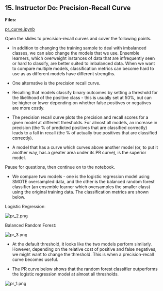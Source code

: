 ## 15. Instructor Do: Precision-Recall Curve

**Files:**

[pr_curve.ipynb](Activities/08-Ins_Do_Precision_Recall_Curve/Solved/pr_curve.ipynb)

Open the slides to precision-recall curves and cover the following points. 

* In addition to changing the training sample to deal with imbalanced classes, we can also change the models that we use. Ensemble learners, which overweight instances of data that are infrequently seen or hard to classify, are better suited to imbalanced data. When we want to compare multiple models, classification metrics can become hard to use as as different models have different strengths. 

* One alternative is the precision recall curve.

* Recalling that models classify binary outcomes by setting a threshold for the likelihood of the positive class - this is usually set at 50%, but can be higher or lower depending on whether false positives or negatives are more costly.

* The precision recall curve plots the precision and recall scores for a given model at different thresholds. For almost all models, an increase in precision (the % of predicted positives that are classified correctly) leads to a fall in recall (the % of actually true positives that are classified correctly).

* A model that has a curve which curves above another model (or, to put it another way, has a greater area under its PR curve), is the superior model. 

Pause for questions, then continue on to the notebook. 

* We compare two models - one is the logistic regression model using SMOTE oversampled data, and the other is the balanced random forest classifier (an ensemble learner which oversamples the smaller class) using the original training data. The classification metrics are shown below. 

Logistic Regression:

![pr_2.png](Images/pr_2.png)

Balanced Random Forest:

![pr_3.png](Images/pr_3.png)

* At the default threshold, it looks like the two models perform similarly. However, depending on the relative cost of positive and false negatives, we might want to change the threshold. This is when a precision-recall curve becomes useful. 

* The PR curve below shows that the random forest classifier outperforms the logistic regression model at almost all thresholds. 

![pr_1.png](Images/pr_1.png)

